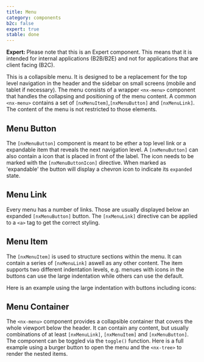 ```yaml
---
title: Menu
category: components
b2c: false
expert: true
stable: done
---
```


<div class="docs-deprecation-warning">
  <strong>Expert: </strong>
  Please note that this is an Expert component. This means that it is intended for internal applications (B2B/B2E) and not for applications that are client facing (B2C).
</div>

This is a collapsible menu. It is designed to be a replacement for the top level navigation in the header and the sidebar on small screens (mobile and tablet if necessary). The menu consists of a wrapper `<nx-menu>` component that handles the collapsing and positioning of the menu content. A common `<nx-menu>` contains a set of `[nxMenuItem]`,`[nxMenuButton]` and `[nxMenuLink]`. The content of the menu is not restricted to those elements.

## Menu Button

The `[nxMenuButton]` component is meant to be ether a top level link or a expandable item that reveals the next navigation level. A `[nxMenuButton]` can also contain a icon that is placed in front of the label. The icon needs to be marked with the `[nxMenuButtonIcon]` directive. When marked as 'expandable' the button will display a chevron icon to indicate its `expanded` state.

<!-- example(menu-button) -->

## Menu Link

Every menu has a number of links. Those are usually displayed below an expanded `[nxMenuButton]` button. The `[nxMenuLink]` directive can be applied to a `<a>` tag to get the correct styling.

<!-- example(menu-link) -->

## Menu Item

The `[nxMenuItem]` is used to structure sections within the menu. It can contain a series of `[nxMenuLink]` aswell as any other content. The item supports two different indentation levels, e.g. menues with icons in the buttons can use the large indentation while others can use the default.

<!-- example(menu-item) -->

Here is an example using the large indentation with buttons including icons:

<!-- example(menu-item-with-icons) -->

## Menu Container

The `<nx-menu>` component provides a collapsible container that covers the whole viewport below the header. It can contain any content, but usually combinations of at least `[nxMenuLink]`, `[nxMenuItem]` and `[nxMenuButton]`. The component can be toggled via the `toggle()` function. Here is a full example using a burger button to open the menu and the `<nx-tree>` to render the nested items.

<!-- example(menu) -->
